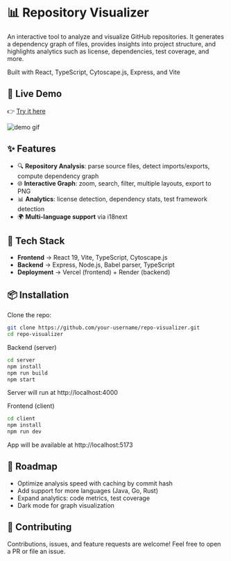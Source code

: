 # 📊 Repository Visualizer
An interactive tool to analyze and visualize GitHub repositories. 
It generates a dependency graph of files, provides insights into project structure, 
and highlights analytics such as license, dependencies, test coverage, and more.

Built with React, TypeScript, Cytoscape.js, Express, and Vite


## 🔗 Live Demo
👉 [Try it here](https://repository-visualisation.vercel.app)  

![demo gif](docs/demo.gif)  


## ✨ Features
- 🔍 **Repository Analysis**: parse source files, detect imports/exports, compute dependency graph  
- 🌐 **Interactive Graph**: zoom, search, filter, multiple layouts, export to PNG  
- 📊 **Analytics**: license detection, dependency stats, test framework detection  
- 🌍 **Multi-language support** via i18next  


## 🚀 Tech Stack
- **Frontend** → React 19, Vite, TypeScript, Cytoscape.js  
- **Backend** → Express, Node.js, Babel parser, TypeScript  
- **Deployment** → Vercel (frontend) + Render (backend)  


## 📦 Installation

Clone the repo:

```bash
git clone https://github.com/your-username/repo-visualizer.git
cd repo-visualizer
```

Backend (server)
```bash
cd server
npm install
npm run build
npm start
```

Server will run at http://localhost:4000

Frontend (client)
```bash
cd client
npm install
npm run dev
```

App will be available at http://localhost:5173


## 🔮 Roadmap

- Optimize analysis speed with caching by commit hash
- Add support for more languages (Java, Go, Rust)
- Expand analytics: code metrics, test coverage
- Dark mode for graph visualization


 ## 🤝 Contributing

Contributions, issues, and feature requests are welcome!
Feel free to open a PR or file an issue.
